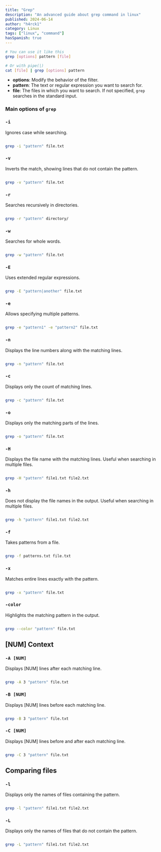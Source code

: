 ```yaml
---
title: "Grep"
description: "An advanced guide about grep command in linux"
published: 2024-06-14
author: "h4rck1"
category: Linux
tags: ["linux", "command"]
hasSpanish: true
---
```


```bash
# You can use it like this
grep [options] pattern [file]

# Or with pipe(|)
cat [file] | grep [options] pattern
```

- **options**: Modify the behavior of the filter.
- **pattern**: The text or regular expression you want to search for.
- **file**: The files in which you want to search. If not specified, `grep` searches in the standard input.

### Main options of `grep`

### `-i`

Ignores case while searching.

```bash

grep -i "pattern" file.txt

```

### **`-v`**

Inverts the match, showing lines that do not contain the pattern.

```bash

grep -v "pattern" file.txt

```

### **`-r`**

Searches recursively in directories.

```bash

grep -r "pattern" directory/

```

### **`-w`**

Searches for whole words.

```bash

grep -w "pattern" file.txt

```

### **`-E`**

Uses extended regular expressions.

```bash

grep -E "pattern|another" file.txt

```

### **`-e`**

Allows specifying multiple patterns.

```bash

grep -e "pattern1" -e "pattern2" file.txt

```

### **`-n`**

Displays the line numbers along with the matching lines.

```bash

grep -n "pattern" file.txt

```

### **`-c`**

Displays only the count of matching lines.

```bash

grep -c "pattern" file.txt

```

### **`-o`**

Displays only the matching parts of the lines.

```bash

grep -o "pattern" file.txt

```

### **`-H`**

Displays the file name with the matching lines. Useful when searching in multiple files.

```bash

grep -H "pattern" file1.txt file2.txt

```

### **`-h`**

Does not display the file names in the output. Useful when searching in multiple files.

```bash

grep -h "pattern" file1.txt file2.txt

```

### **`-f`**

Takes patterns from a file.

```bash

grep -f patterns.txt file.txt

```

### **`-x`**

Matches entire lines exactly with the pattern.

```bash

grep -x "pattern" file.txt

```

### **`-color`**

Highlights the matching pattern in the output.

```bash

grep --color "pattern" file.txt

```

## [NUM] Context

### **`-A [NUM]`**

Displays [NUM] lines after each matching line.

```bash

grep -A 3 "pattern" file.txt

```

### **`-B [NUM]`**

Displays [NUM] lines before each matching line.

```bash

grep -B 3 "pattern" file.txt

```

### **`-C [NUM]`**

Displays [NUM] lines before and after each matching line.

```bash

grep -C 3 "pattern" file.txt

```

## Comparing files

### **`-l`**

Displays only the names of files containing the pattern.

```bash

grep -l "pattern" file1.txt file2.txt

```

### **`-L`**

Displays only the names of files that do not contain the pattern.

```bash

grep -L "pattern" file1.txt file2.txt

```
